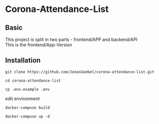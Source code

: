 # Corona-Attendance-List

## Basic
This project is split in two parts - frontend/APP and backend/API  
This is the frontend/App-Version

## Installation

`git clone https://github.com/JonasGoebel/corona-attendance-list.git`

`cd corona-attendance-list`

`cp .env.example .env`

edit environment

`docker-compose build`

`docker-compose up -d`